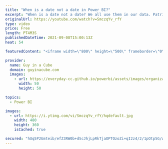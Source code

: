 ```yaml
---
title: "When is a date not a date in Power BI?"
excerpt: "When is a date not a date? We all use them in our data. Patrick looks at how data types can be a tricky thing in Power BI. Be aware of what you are working with in order to avoid this problem in your charts.  📢 Become a member: https://guyinacu.be/membership \r \r *******************\r \r Want to take your"
originalUrl: https://youtube.com/watch?v=SmczqYv_rfY
type: video
price: Free
length: PT4M3S
publishedDateTime: 2021-09-08T15:00:13Z
heat: 54

featuredContent: "<iframe width=\"800\" height=\"500\" frameborder=\"0\" src=\"https://www.youtube.com/embed/SmczqYv_rfY\" allow=\"accelerometer; autoplay; encrypted-media; gyroscope; picture-in-picture\" allowfullscreen></iframe>"

provider:
  name: Guy in a Cube
  domain: guyinacube.com
  images:
    - url: https://everyday-cc.github.io/powerbi/assets/images/organizations/guyinacube.com-50x50.jpg
      width: 50
      height: 50

topics:
  - Power BI

images:
  - url: https://i.ytimg.com/vi/SmczqYv_rfY/hqdefault.jpg
    width: 480
    height: 360
    isCached: true

secured: "hUq5P2Gmteib/efZ3RW0b+dScJhjLpRkTjaOPTOzoZi+qI2z4/2/1pOtp5G/wpAbA/VxN+lZMPLTrHEYSFolHyCk5aNNxIaBg6arbbtGpjcPBo6buPZfoG/VIuLda0K2UHvrD3GeTGyqwf4oTUXX/RpZDcn+uNHUIdHMhyN+RScXpIIlw9lrP8zy6dyRjZUbls7etjdWFvUQQraf7GGzSXwCPF1izLpkUwoa/y/olC1FNloaoi8K5PFnPt8v5rMJ668eKGQdc+YfEpltzjyf/D/2D0NkQs0AhJZDcUuzZHf+8ueEMNiAoU2GgmbewLjtf1z9unTXxUXXVn7ZtdPv5vEJ4C6Wvkj4vKJtjtsjNrnMQPa14W0GV+ZrdOXMZo7dVpc7u8ytBY0wflbVDxo0xFLDPbqwmxUYRxwJdQx9a5o=;P6RlpOEMoJIcerIW+jZarQ=="
---
```


